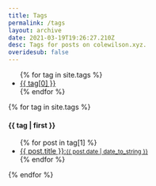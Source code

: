 ```yaml
---
title: Tags
permalink: /tags
layout: archive
date: 2021-03-19T19:26:27.210Z
desc: Tags for posts on colewilson.xyz.
overidesub: false
---
```

<ul>{% for tag in site.tags %}<li><a href="#{{ tag[0] | slugify }}" class="post-tag">{{ tag[0] }}</a></li>{% endfor %}</ul>
		{% for tag in site.tags %}
		    <h4 id="{{ tag[0] | slugify }}">{{ tag | first }}</h4>
		    <ul class="tags-expo-posts">
		      {% for post in tag[1] %}
			<a class="post-title" href="{{ site.baseurl }}{{ post.url }}"><li>{{ post.title }}:<small class="post-date">{{ post.date | date_to_string }}</small></li></a>
		      {% endfor %}
		    </ul>
	    {% endfor %}